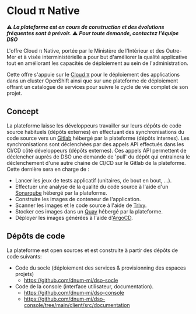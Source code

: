 # Cloud π Native

:warning: __*La plateforme est en cours de construction et des évolutions fréquentes sont à prévoir.*__ :warning:
__*Pour toute demande, contactez l'équipe DSO*__

L'offre Cloud π Native, portée par le Ministère de l'Intérieur et des Outre-Mer et à visée interministérielle a pour but d'améliorer la qualité applicative tout en améliorant les capacités de déploiement au sein de l'administration.

Cette offre s'appuie sur le [Cloud π](https://www.numerique.gouv.fr/services/cloud/cloud-interne/) pour le déploiement des applications dans un cluster OpenShift ainsi que sur une plateforme de déploiement offrant un catalogue de services pour suivre le cycle de vie complet de son projet.

## Concept

La plateforme laisse les développeurs travailler sur leurs dépôts de code source habituels (dépôts externes) en effectuant des synchronisations du code source vers un [Gitlab](https://about.gitlab.com/) hébergé par la plateforme (dépôts internes).
Les synchronisations sont déclenchées par des appels API effectués dans les CI/CD côté développeurs (dépôts externes).
Ces appels API permettent de déclencher auprès de DSO une demande de 'pull' du dépôt qui entrainera le déclenchement d'une autre chaine de CI/CD sur le Gitlab de la plateforme. Cette dernière sera en charge de :

- Lancer les jeux de tests applicatif (unitaires, de bout en bout, ...).
- Effectuer une analyse de la qualité du code source à l'aide d'un [Sonarqube](https://www.sonarqube.org/) hébergé par la plateforme.
- Construire les images de conteneur de l'application.
- Scanner les images et le code source à l'aide de [Trivy](https://aquasecurity.github.io/trivy).
- Stocker ces images dans un [Quay](https://quay.io/) hébergé par la plateforme.
- Déployer les images générées à l'aide d'[ArgoCD](https://argo-cd.readthedocs.io/en/stable/).

## Dépôts de code

La plateforme est open sources et est construite à partir des dépôts de code suivants:

- Code du socle (déploiement des services & provisionning des espaces projets)
  - <https://github.com/dnum-mi/dso-socle>
- Code de la console (interface utilisateur, documentation).
  - <https://github.com/dnum-mi/dso-console>
  - <https://github.com/dnum-mi/dso-console/tree/main/client/src/documentation>
